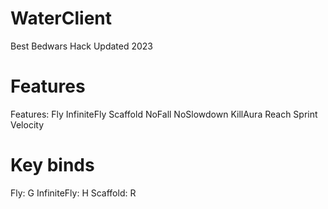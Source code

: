 # WaterClient
Best Bedwars Hack Updated 2023
# Features
Features:
Fly
InfiniteFly
Scaffold
NoFall
NoSlowdown
KillAura
Reach
Sprint
Velocity
# Key binds
Fly: G
InfiniteFly: H
Scaffold: R
